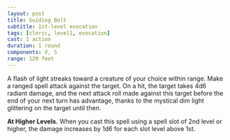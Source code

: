 ```yaml
---
layout: post
title: Guiding Bolt
subtitle: 1st-level evocation
tags: [cleric, level1, evocation]
cast: 1 action
duration: 1 round
components: V, S
range: 120 feet
---
```

A flash of light streaks toward a creature of your choice within range. Make a ranged spell attack against the target. On a hit, the target takes 4d6 radiant damage, and the next attack roll made against this target before the end of your next turn has advantage, thanks to the mystical dim light glittering on the target until then.

**At Higher Levels.** When you cast this spell using a spell slot of 2nd level or higher, the damage increases by 1d6 for each slot level above 1st.